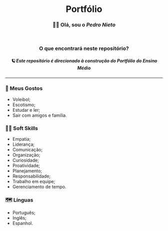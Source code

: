 <div align="center">
<h1> Portfólio </h1>

### 👋🏼 Olá, sou o _Pedro Nieto_
 
 <br>
 
### O que encontrará neste repositório?
##### 🪐 Este repositório é direcionado à construção do Portfólio do Ensino Médio
 
</div>
<hr>

### 👀 Meus Gostos
- Voleibol;
- Escotismo;
- Estudar e ler;
- Sair com amigos e família.

### 🤝🏼 Soft Skills
- Empatia;
- Liderança;
- Comunicação;
- Organização;
- Curiosidade;
- Proatividade;
- Planejamento;
- Responsabilidade;
- Trabalho em equipe;
- Gerenciamento de tempo.

### 🗺 Línguas
- Português;
- Inglês;
- Espanhol.
